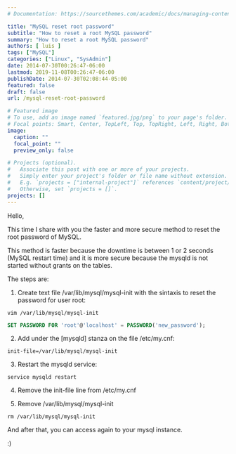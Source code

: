 ```yaml
---
# Documentation: https://sourcethemes.com/academic/docs/managing-content/

title: "MySQL reset root password"
subtitle: "How to reset a root MySQL password"
summary: "How to reset a root MySQL password"
authors: [ luis ]
tags: ["MySQL"]
categories: ["Linux", "SysAdmin"]
date: 2014-07-30T00:26:47-06:00
lastmod: 2019-11-08T00:26:47-06:00
publishDate: 2014-07-30T02:08:44-05:00
featured: false
draft: false
url: /mysql-reset-root-password

# Featured image
# To use, add an image named `featured.jpg/png` to your page's folder.
# Focal points: Smart, Center, TopLeft, Top, TopRight, Left, Right, BottomLeft, Bottom, BottomRight.
image:
  caption: ""
  focal_point: ""
  preview_only: false

# Projects (optional).
#   Associate this post with one or more of your projects.
#   Simply enter your project's folder or file name without extension.
#   E.g. `projects = ["internal-project"]` references `content/project/deep-learning/index.md`.
#   Otherwise, set `projects = []`.
projects: []
---
```



Hello,

This time I share with you the faster and more secure method to reset the root password of MySQL.
  
This method is faster because the downtime is between 1 or 2 seconds (MySQL restart time) and it is more secure because the mysqld is not started without grants on the tables.

The steps are:
  
1. Create text file /var/lib/mysql/mysql-init with the sintaxis to reset the password for user root:

```shell
vim /var/lib/mysql/mysql-init
```  

```sql
SET PASSWORD FOR 'root'@'localhost' = PASSWORD('new_password');
```

2. Add under the [mysqld] stanza on the file /etc/my.cnf:

```shell
init-file=/var/lib/mysql/mysql-init
```

3. Restart the mysqld service:

```shell
service mysqld restart
```

4. Remove the init-file line from /etc/my.cnf

5. Remove /var/lib/mysql/mysql-init

```shell
rm /var/lib/mysql/mysql-init
```

And after that, you can access again to your mysql instance.

:)